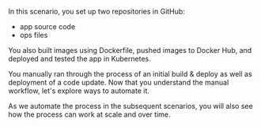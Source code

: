 In this scenario, you set up two repositories in GitHub:
- app source code
- ops files

You also built images using Dockerfile, pushed images to Docker Hub, and deployed and tested the app in Kubernetes.

You manually ran through the process of an initial build & deploy as well as deployment of a code update. Now that you understand the manual workflow, let's explore ways to automate it.

As we automate the process in the subsequent scenarios, you will also see how the process can work at scale and over time.
